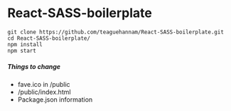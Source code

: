 # React-SASS-boilerplate
```console
git clone https://github.com/teaguehannam/React-SASS-boilerplate.git
cd React-SASS-boilerplate/
npm install
npm start
```
##### Things to change
- fave.ico in /public
- /public/index.html
- Package.json information
